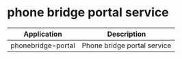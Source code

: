 # phone bridge portal service

| Application  | Description | 
| ------------- | ------------- | 
| phonebridge-portal  | Phone bridge portal service  | 


